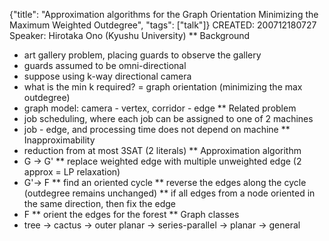 {"title": "Approximation algorithms for the Graph Orientation Minimizing the Maximum Weighted Outdegree", "tags": ["talk"]}
CREATED: 200712180727
Speaker: Hirotaka Ono (Kyushu University)
** Background
 * art gallery problem, placing guards to observe the gallery
 * guards assumed to be omni-directional
 * suppose using k-way directional camera
 * what is the min k required? = graph orientation (minimizing the max outdegree)
 * graph model: camera - vertex, corridor - edge
** Related problem
 * job scheduling, where each job can be assigned to one of 2 machines
 * job - edge, and processing time does not depend on machine
** Inapproximability
 * reduction from at most 3SAT (2 literals)
** Approximation algorithm
 * G -> G'
 ** replace weighted edge with multiple unweighted edge (2 approx = LP relaxation)
 * G'-> F
 ** find an oriented cycle
 ** reverse the edges along the cycle (outdegree remains unchanged)
 ** if all edges from a node oriented in the same direction, then fix the edge
 * F
 ** orient the edges for the forest
** Graph classes
 * tree -> cactus -> outer planar -> series-parallel -> planar -> general
